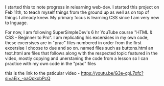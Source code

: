 I started this to note progress in relearning web-dev. I started this project on Feb 11th, to teach myself things from the ground up
as well as on top of things I already knew. My primary focus is learning CSS since I am very new to lnguage.

For now, I am following SuperSimpleDev's 6 hr YouTube course "HTML & CSS - Beginner to Pro".
I am replicating his excersises in my own code, these excersises are in "prac" files numbered in order from the first excersise
I choose to due and so on. named files such as buttons.html an text.html are files that follows along with the respected topic
featured in the video, mostly copying and unerstaning the code from a lesson so I can practice with my own code in the "prac" files

this is the link to the paticular video - https://youtu.be/G3e-cpL7ofc?si=aEjx_-oaQpkobPcQ
